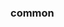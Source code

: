 <!-- Space: Nvimrc -->
<!-- Parent: Project -->
<!-- Title: Project Examples -->

<!-- Label: Examples -->
<!-- Include: docs/disclaimer.md -->
<!-- Include: ac:toc -->

### common

